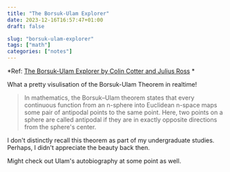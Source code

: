 ```yaml
---
title: "The Borsuk-Ulam Explorer"
date: 2023-12-16T16:57:47+01:00
draft: false

slug: "borsuk-ulam-explorer" 
tags: ["math"]
categories: ["notes"]
---
```


*Ref: [The Borsuk-Ulam Explorer
by Colin Cotter and Julius Ross](http://julius-ross.com/Borsuk-Ulam/) *

What a pretty visulisation of the Borsuk-Ulam Theorem in realtime!

> In mathematics, the Borsuk–Ulam theorem states that every continuous function from an n-sphere into Euclidean n-space maps some pair of antipodal points to the same point. Here, two points on a sphere are called antipodal if they are in exactly opposite directions from the sphere's center. 

I don't distinctly recall this theorem as part of my undergraduate studies. Perhaps, I didn't appreciate the beauty back then.

Might check out Ulam's autobiography at some point as well.
